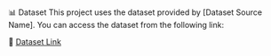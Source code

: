 📊 Dataset
This project uses the dataset provided by [Dataset Source Name].
You can access the dataset from the following link:

🔗 [Dataset Link ](https://www.kaggle.com/datasets/arunavakrchakraborty/covid19-twitter-dataset)
